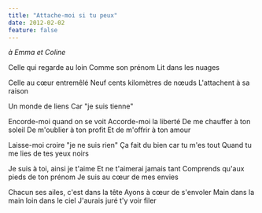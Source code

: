 ```yaml
---
title: "Attache-moi si tu peux"
date: 2012-02-02
feature: false
---
```


*à Emma et Coline*

Celle qui regarde au loin
Comme son prénom
Lit dans les nuages

Celle au cœur entremêlé
Neuf cents kilomètres de nœuds
L'attachent à sa raison

Un monde de liens
Car "je suis tienne"

Encorde-moi quand on se voit
Accorde-moi la liberté
De me chauffer à ton soleil
De m'oublier à ton profit
Et de m'offrir à ton amour

Laisse-moi croire "je ne suis rien"
Ça fait du bien car tu m'es tout
Quand tu me lies de tes yeux noirs

Je suis à toi, ainsi je t'aime
Et ne t'aimerai jamais tant
Comprends qu'aux pieds de ton prénom
Je suis au cœur de mes envies

Chacun ses ailes, c'est dans la tête
Ayons à cœur de s'envoler
Main dans la main loin dans le ciel
J'aurais juré t'y voir filer
